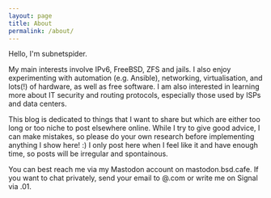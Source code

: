 ```yaml
---
layout: page
title: About
permalink: /about/
---
```


Hello, I'm subnetspider.

My main interests involve IPv6, FreeBSD, ZFS and jails.
I also enjoy experimenting with automation (e.g. Ansible), networking, virtualisation, and lots(!) of hardware, as well as free software.
I am also interested in learning more about IT security and routing protocols, especially those used by ISPs and data centers.

This blog is dedicated to things that I want to share but which are either too long or too niche to post elsewhere online.
While I try to give good advice, I can make mistakes, so please do your own research before implementing anything I show here! :)
I only post here when I feel like it and have enough time, so posts will be irregular and spontainous.

You can best reach me via my Mastodon account on mastodon.bsd.cafe.
If you want to chat privately, send your email to <my-name>@<my-name>.com or write me on Signal via <my-name>.01.
